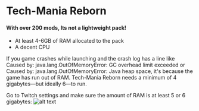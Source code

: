 # Tech-Mania Reborn

#### **With over 200 mods, Its not a lightweight pack!**

- At least 4-6GB of RAM allocated to the pack
- A decent CPU

If you game crashes while launching and the crash log has a line like Caused by: java.lang.OutOfMemoryError: GC overhead limit exceeded or Caused by: java.lang.OutOfMemoryError: Java heap space, it's because the game has run out of RAM. Tech-Mania Reborn needs a minimum of 4 gigabytes—but ideally 6—to run.

Go to Twitch settings and make sure the amount of RAM is at least 5 or 6 gigabytes:
![alt text](https://user-images.githubusercontent.com/18720460/50738960-8e086100-11d9-11e9-9ba9-3d5b2a3349b4.PNG "Twitch Ram Help")
